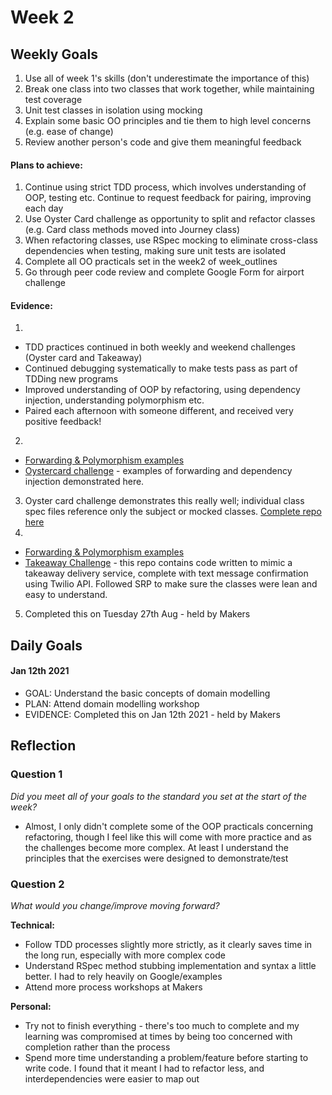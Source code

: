# Week 2

## Weekly Goals

1. Use all of week 1's skills (don't underestimate the importance of this)
2. Break one class into two classes that work together, while maintaining test coverage
3. Unit test classes in isolation using mocking
4. Explain some basic OO principles and tie them to high level concerns (e.g. ease of change)
5. Review another person's code and give them meaningful feedback

#### Plans to achieve:

1. Continue using strict TDD process, which involves understanding of OOP, testing etc. Continue to request feedback for pairing, improving each day
2. Use Oyster Card challenge as opportunity to split and refactor classes (e.g. Card class methods moved into Journey class)
3. When refactoring classes, use RSpec mocking to eliminate cross-class dependencies when testing, making sure unit tests are isolated
4. Complete all OO practicals set in the week2 of week_outlines
5. Go through peer code review and complete Google Form for airport challenge

#### Evidence:

1. 
  - TDD practices continued in both weekly and weekend challenges (Oyster card and Takeaway)
  - Continued debugging systematically to make tests pass as part of TDDing new programs
  - Improved understanding of OOP by refactoring, using dependency injection, understanding polymorphism etc.
  - Paired each afternoon with someone different, and received very positive feedback!
2. 
  - [Forwarding & Polymorphism examples](https://github.com/DanGyi23/Object-Oriented-Design)
  - [Oystercard challenge](https://github.com/DanGyi23/oystercard-1) - examples of forwarding and dependency injection demonstrated here.
3. Oyster card challenge demonstrates this really well; individual class spec files reference only the subject or mocked classes. [Complete repo here](https://github.com/DanGyi23/oystercard-1)
4.
  - [Forwarding & Polymorphism examples](https://github.com/DanGyi23/Object-Oriented-Design)
  - [Takeaway Challenge](https://github.com/DanGyi23/takeaway-challenge) - this repo contains code written to mimic a takeaway delivery service, complete with text message confirmation using Twilio API. Followed SRP to make sure the classes were lean and easy to understand.
5. Completed this on Tuesday 27th Aug - held by Makers

## Daily Goals

#### Jan 12th 2021
- GOAL: Understand the basic concepts of domain modelling
- PLAN: Attend domain modelling workshop
- EVIDENCE: Completed this on Jan 12th 2021 - held by Makers

## Reflection


### Question 1

*Did you meet all of your goals to the standard you set at the start of the week?*

- Almost, I only didn't complete some of the OOP practicals concerning refactoring, though I feel like this will come with more practice and as the challenges become more complex. At least I understand the principles that the exercises were designed to demonstrate/test


### Question 2

*What would you change/improve moving forward?*


**Technical:**
- Follow TDD processes slightly more strictly, as it clearly saves time in the long run, especially with more complex code
- Understand RSpec method stubbing implementation and syntax a little better. I had to rely heavily on Google/examples
- Attend more process workshops at Makers

**Personal:**
- Try not to finish everything - there's too much to complete and my learning was compromised at times by being too concerned with completion rather than the process
- Spend more time understanding a problem/feature before starting to write code. I found that it meant I had to refactor less, and interdependencies were easier to map out 
